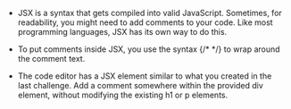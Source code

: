 - JSX is a syntax that gets compiled into valid JavaScript. Sometimes, for readability, you might need to add comments to your code. Like most programming languages, JSX has its own way to do this.

-  To put comments inside JSX, you use the syntax {/* */} to wrap around the comment text.


- The code editor has a JSX element similar to what you created in the last challenge. Add a comment somewhere within the provided div element, without modifying the existing h1 or p elements.